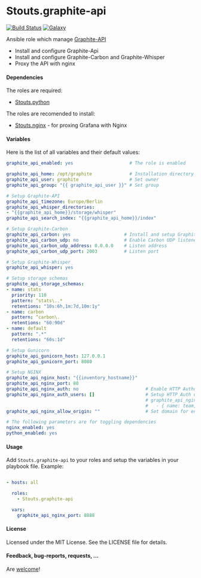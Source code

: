 Stouts.graphite-api
==============

[![Build Status](http://img.shields.io/travis/Stouts/Stouts.graphite-api.svg?style=flat-square)](https://travis-ci.org/Stouts/Stouts.graphite-api)
[![Galaxy](http://img.shields.io/badge/galaxy-Stouts.graphite-api-blue.svg?style=flat-square)](https://galaxy.ansible.com/list#/roles/1944)

Ansible role which manage [Graphite-API](http://graphite-api.readthedocs.org/en/latest/)

* Install and configure Graphite-Api
* Install and configure Graphite-Carbon and Graphite-Whisper
* Proxy the API with nginx

#### Dependencies

The roles are required:

* [Stouts.python](https://github.com/Stouts/Stouts.python)

The roles are recomended to install:

* [Stouts.nginx](https://github.com/Stouts/Stouts.nginx) - for proxing Grafana with Nginx


#### Variables

Here is the list of all variables and their default values:

```yaml
graphite_api_enabled: yes                     # The role is enabled

graphite_api_home: /opt/graphite              # Installation directory
graphite_api_user: graphite                   # Set owner
graphite_api_group: "{{ graphite_api_user }}" # Set group

# Setup Graphite-API
graphite_api_timezone: Europe/Berlin
graphite_api_whisper_directories:
- "{{graphite_api_home}}/storage/whisper"
graphite_api_search_index: "{{graphite_api_home}}/index"

# Setup Graphite-Carbon
graphite_api_carbon: yes                    # Install and setup Graphite Carbon
graphite_api_carbon_udp: no                 # Enable Carbon UDP listener
graphite_api_carbon_udp_address: 0.0.0.0    # Listen address
graphite_api_carbon_udp_port: 2003          # Listen port

# Setup Graphite-Whisper
graphite_api_whisper: yes

# Setup storage schemas
graphite_api_storage_schemas:
- name: stats
  priority: 110
  pattern: ^stats\..*
  retentions: "10s:6h,1m:7d,10m:1y"
- name: carbon
  pattern: ^carbon\.
  retentions: "60:90d"
- name: default
  pattern: ".*"
  retentions: "60s:1d"

# Setup Gunicorn
graphite_api_gunicorn_host: 127.0.0.1
graphite_api_gunicorn_port: 8080

# Setup NGINX
graphite_api_nginx_host: "{{inventory_hostname}}"
graphite_api_nginx_port: 80
graphite_api_nginx_auth: no                         # Enable HTTP Authorization
graphite_api_nginx_auth_users: []                   # Setup HTTP Auth users
                                                    # graphite_api_nginx_auth_users:
                                                    #   - { name: team, password: secret }
graphite_api_nginx_allow_origin: ""                 # Set domain for enable CORS

# The following parameters are for toggling dependencies
nginx_enabled: yes
python_enabled: yes
```

#### Usage

Add `Stouts.graphite-api` to your roles and setup the variables in your playbook file.
Example:

```yaml

- hosts: all

  roles:
    - Stouts.graphite-api

  vars:
    graphite_api_nginx_port: 8888
```

#### License

Licensed under the MIT License. See the LICENSE file for details.

#### Feedback, bug-reports, requests, ...

Are [welcome](https://github.com/Stouts/Stouts.graphite-api/issues)!
